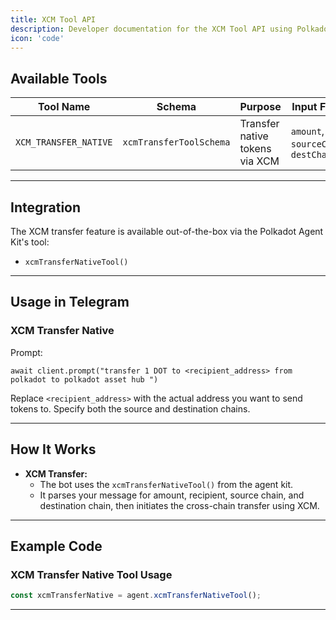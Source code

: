 ```yaml
---
title: XCM Tool API
description: Developer documentation for the XCM Tool API using Polkadot Agent Kit
icon: 'code'
---
```


## Available Tools

| Tool Name              | Schema                  | Purpose                        | Input Fields                          |
|-----------------------|-------------------------|---------------------------------|---------------------------------------|
| `XCM_TRANSFER_NATIVE` | `xcmTransferToolSchema` | Transfer native tokens via XCM  | `amount`, `to`, `sourceChain`, `destChain` |
---

## Integration

The XCM transfer feature is available out-of-the-box via the Polkadot Agent Kit's tool:
- `xcmTransferNativeTool()`

---

## Usage in Telegram

### XCM Transfer Native
Prompt:
```
await client.prompt("transfer 1 DOT to <recipient_address> from polkadot to polkadot asset hub ")
```

Replace `<recipient_address>` with the actual address you want to send tokens to. Specify both the source and destination chains.

---

## How It Works

- **XCM Transfer:**
  - The bot uses the `xcmTransferNativeTool()` from the agent kit.
  - It parses your message for amount, recipient, source chain, and destination chain, then initiates the cross-chain transfer using XCM.

---

## Example Code

### XCM Transfer Native Tool Usage

```ts
const xcmTransferNative = agent.xcmTransferNativeTool();
```
---


